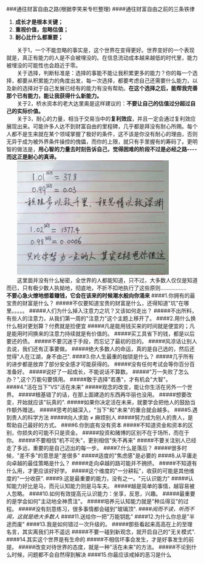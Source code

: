 ###通往财富自由之路(根据李笑来专栏整理)
####通往财富自由之前的三条铁律
1. **成长才是根本关键；**
2. **重视价值，忽略估值；**
3. **耐心比什么都重要；**

　　关于1，一个不能忽略的事实是，这个世界在变得更好。世界变好的一个表现就是，真正有能力的人是不会被埋没的。在信息流动成本越来越低的时代里，能力被埋没的可能性也会趋近于零。<br>
　　关于选择，判断标准是：选择的事能不能让我积累更多的能力？你的每一个选择，都要从积累能力的角度出发，每一次选择，都要考虑自己还需要什么能力，以及新的选择对于自己发展已经有的能力有没有帮助。**在这个选择之后，能帮我完善那个已有能力，能让我获得什么新能力。**<br>
　　关于2，桥水资本的老大达里奥是这样建议的：**不要让自己的估值过分超过自己的实际价值。**<br>
　　关于3，耐心的力量，相当于交易当中的**复利效应**，并且一定会通过复利效应展现出来。可能许多人达不到财富自由的里程碑，几乎都是拜没有耐心所赐。每个人都不是生来就在某个领域掌握了极好的条件，这不该是你没有耐心的理由，否则无异于成为被外界条件操控的傀儡，而你的上限，就只有手里握有的筹码了。更明智的做法是，**用心智的力量去时刻告诉自己，觉得困难的阶段不过是必经之路----而这正是耐心的真谛。**<br>
　　<img alt=复利效应 src=./compound_interest.jpg width=400 height=300/><br>
　　这里面并没有什么秘密，全世界的人都能知道，只不过，大多数人仅仅是知道而已，只有极少数人执拗地，彻底地，不折不扣地执行了这些原则.................<br>
**不要心急火燎地想着赚钱，它会在该来的时候潮水般向你涌来**
####1.你拥有的最宝贵的财富是什么？
#####不仅要知道宝贵的财富是什么，还得知道"坑"在哪里。。。。。
#####人们为什么掉入注意力之坑？又该如何走出？
#####不出所料，有些人的注意力，从我们第一周的"注意力"这个主题上移开了。
####2.用什么换什么相对更划算？付费就是捡便宜
#####凡是能用钱买来的时间就是便宜的；凡是能用时间换来的注意力持续就是有价值的。
#####买工具省下的钱，都是以后要还的债。
#####不要沉迷于手段，而忘记了最初的目的。
#####风凉话让别人去说，我们还有正事要做。
#####绝大多数人的命运，真的是自己选的，然后还觉得"人在江湖，身不由己".
####3.你人生最重的枷锁是什么？
#####几乎所有的进步都是放弃了部分安全感才可能获得的。
#####没有任何考试会等你百分百准备好。
#####说好了一起成长，不能说话不算数。
#####"万一失败了怎么办？",这个万能句要慎用。
#####敢于选择"若愚"，才有机会"大智"。
####4."活在当下"VS"活在未来"
#####观念的改变，能让你生活在另外一个世界。
#####根基错了的话，在那上面建造的东西再华丽也没用。
#####想要改变，开始就应该"玩真的".
#####如果你决定活在未来，就要学会把他人的鼓励当作额外赠送。
#####思考的越深入，"当下"和"未来"的重合就会越多。
####5.遇到贵人的科学方法
#####向人求助 ≠ 麻烦别人
#####努力成为别人的贵人，是帮助自己最好的方式。
####6.你到底有没有资本
#####不知道资金和资本的区别，你损失的可能不只是资金。
#####投资和赌博的区别不在于场所，而在于你。
#####不要相信"机不可失"，更别相信"失不再来"
#####不要关注别人已经走了多远，重要的是自己迈出的每一步。
####7.什么是落后？
#####很多时候，"差不多"的意思是"差很多"
#####适度的"焦虑感"是必要的
####8.从平庸走向卓越的最佳策略是什么？
#####走向卓越的路可能并不拥挤。
#####不知道有什么用，才更应该好好学。
#####这个维度的"一分耕耘"，收获的可能是其他维度的"一分收获".
####9.这是最重要的能力，没有之一。"元认识能力"
#####认知能力好比是马，而元认知能力则是马车夫。
#####越是简单的事情，越容易被人忽略。
####10.如何有效提高元认识能力：坐享，反思，兴趣。
#####最重要的是学会如何"主动地全神贯注"。
#####培养元认知能力就是"种瓜得豆"的过程。
#####没有刻意练习，很多事情都会碰到"玻璃顶".
####*阅而不读，听而不闻，这就是绝大多数人*
####11.送给你一把"万能钥匙"
####12.为什么你总是"半途而废"
####13.我是如何错过一次升级的。
#####那些看起来高高在上的至理名言，其实离我们并不遥远
#####不要一碰到新观念，就开启自己的"无关模式".
####14.其实这个世界是有生命的
#####不相信坏事会发生，才是好事发生的前提。
#####改变对待世界的态度，就是一种"活在未来"的方法。
#####不论到什么时候，问题都不会自然得到解决
####15.你最应该戒掉的恶习是什么